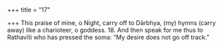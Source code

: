+++
title = "17"

+++
This praise of mine, o Night, carry off to Dārbhya,
(my) hymns (carry away) like a charioteer, o goddess. 18. And then speak for me thus to Rathavīti who has pressed the soma: “My desire does not go off track.”